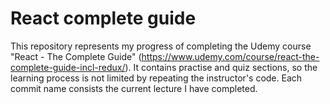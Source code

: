 # React complete guide
This repository represents my progress of completing the Udemy course "React - The Complete Guide" (https://www.udemy.com/course/react-the-complete-guide-incl-redux/).
It contains practise and quiz sections, so the learning process is not limited by repeating the instructor's code. 
Each commit name consists the current lecture I have completed. 
